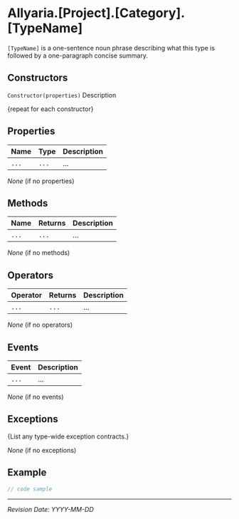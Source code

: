 # Allyaria.[Project].[Category].[TypeName]

`[TypeName]` is a one-sentence noun phrase describing what this type is followed by a one-paragraph concise summary.

## Constructors

`Constructor(properties)`
Description

{repeat for each constructor}

## Properties

| Name  | Type  | Description |
|-------|-------|-------------|
| `...` | `...` | ...         |

*None* (if no properties)

## Methods

| Name  | Returns | Description |
|-------|---------|-------------|
| `...` | `...`   | ...         |

*None* (if no methods)

## Operators

| Operator | Returns | Description |
|----------|---------|-------------|
| `...`    | `...`   | ...         |

*None* (if no operators)

## Events

| Event | Description |
|-------|-------------|
| `...` | ...         |

*None* (if no events)

## Exceptions

{List any type-wide exception contracts.}

*None* (if no exceptions)

## Example

```csharp
// code sample
```

---

*Revision Date: YYYY-MM-DD*
